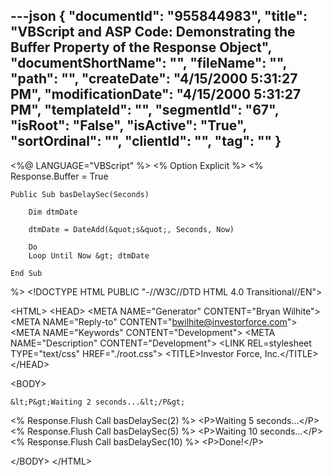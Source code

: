 ---json
{
  "documentId": "955844983",
  "title": "VBScript and ASP Code: Demonstrating the Buffer Property of the Response Object",
  "documentShortName": "",
  "fileName": "",
  "path": "",
  "createDate": "4/15/2000 5:31:27 PM",
  "modificationDate": "4/15/2000 5:31:27 PM",
  "templateId": "",
  "segmentId": "67",
  "isRoot": "False",
  "isActive": "True",
  "sortOrdinal": "",
  "clientId": "",
  "tag": ""
}
---

&lt;%@ LANGUAGE=&quot;VBScript&quot; %&gt;
&lt;% Option Explicit %&gt;
&lt;%
    Response.Buffer = True
    
    Public Sub basDelaySec(Seconds) 
    
        Dim dtmDate 
    
        dtmDate = DateAdd(&quot;s&quot;, Seconds, Now) 
         
        Do 
        Loop Until Now &gt; dtmDate 
    
    End Sub 
%&gt;
&lt;!DOCTYPE HTML PUBLIC &quot;-//W3C//DTD HTML 4.0 Transitional//EN&quot;&gt;

&lt;HTML&gt;
&lt;HEAD&gt;
    &lt;META NAME=&quot;Generator&quot; CONTENT=&quot;Bryan Wilhite&quot;&gt;
    &lt;META NAME=&quot;Reply-to&quot; CONTENT=&quot;bwilhite@investorforce.com&quot;&gt;
    &lt;META NAME=&quot;Keywords&quot; CONTENT=&quot;Development&quot;&gt;
    &lt;META NAME=&quot;Description&quot; CONTENT=&quot;Development&quot;&gt;
    &lt;LINK REL=stylesheet TYPE=&quot;text/css&quot; HREF=&quot;./root.css&quot;&gt;
    &lt;TITLE&gt;Investor Force, Inc.&lt;/TITLE&gt;
&lt;/HEAD&gt;

&lt;BODY&gt;

    &lt;P&gt;Waiting 2 seconds...&lt;/P&gt;
&lt;%
    Response.Flush
    Call basDelaySec(2)
%&gt;
    &lt;P&gt;Waiting 5 seconds...&lt;/P&gt;
&lt;%
    Response.Flush
    Call basDelaySec(5)
%&gt;
    &lt;P&gt;Waiting 10 seconds...&lt;/P&gt;
&lt;%
    Response.Flush
    Call basDelaySec(10)
%&gt;
    &lt;P&gt;Done!&lt;/P&gt;

&lt;/BODY&gt;
&lt;/HTML&gt;
